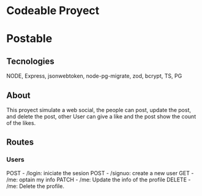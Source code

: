 # Codeable Proyect
# Postable
## Tecnologies
NODE, Express, jsonwebtoken, node-pg-migrate, zod, bcrypt, TS, PG
## About
This proyect simulate a web social, the people can post, update the post, and delete the post, other User can give a like and the post show the count of the likes.
## Routes
### Users
POST - /login: iniciate the sesion 
POST - /signuo: create a new user
GET - /me: optain my info
PATCH - /me: Update the info of the profile
DELETE - /me: Delete the profile.
